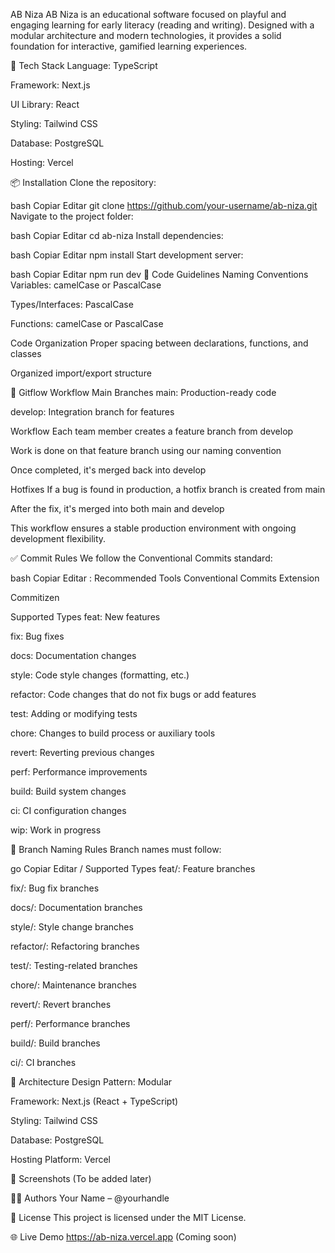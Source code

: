 AB Niza
AB Niza is an educational software focused on playful and engaging learning for early literacy (reading and writing). Designed with a modular architecture and modern technologies, it provides a solid foundation for interactive, gamified learning experiences.

🚀 Tech Stack
Language: TypeScript

Framework: Next.js

UI Library: React

Styling: Tailwind CSS

Database: PostgreSQL

Hosting: Vercel

📦 Installation
Clone the repository:

bash
Copiar
Editar
git clone https://github.com/your-username/ab-niza.git
Navigate to the project folder:

bash
Copiar
Editar
cd ab-niza
Install dependencies:

bash
Copiar
Editar
npm install
Start development server:

bash
Copiar
Editar
npm run dev
🧠 Code Guidelines
Naming Conventions
Variables: camelCase or PascalCase

Types/Interfaces: PascalCase

Functions: camelCase or PascalCase

Code Organization
Proper spacing between declarations, functions, and classes

Organized import/export structure

🔀 Gitflow Workflow
Main Branches
main: Production-ready code

develop: Integration branch for features

Workflow
Each team member creates a feature branch from develop

Work is done on that feature branch using our naming convention

Once completed, it's merged back into develop

Hotfixes
If a bug is found in production, a hotfix branch is created from main

After the fix, it's merged into both main and develop

This workflow ensures a stable production environment with ongoing development flexibility.

✅ Commit Rules
We follow the Conventional Commits standard:

bash
Copiar
Editar
<type>: <description>
Recommended Tools
Conventional Commits Extension

Commitizen

Supported Types
feat: New features

fix: Bug fixes

docs: Documentation changes

style: Code style changes (formatting, etc.)

refactor: Code changes that do not fix bugs or add features

test: Adding or modifying tests

chore: Changes to build process or auxiliary tools

revert: Reverting previous changes

perf: Performance improvements

build: Build system changes

ci: CI configuration changes

wip: Work in progress

🌿 Branch Naming Rules
Branch names must follow:

go
Copiar
Editar
<type>/<kebab-case-description>
Supported Types
feat/: Feature branches

fix/: Bug fix branches

docs/: Documentation branches

style/: Style change branches

refactor/: Refactoring branches

test/: Testing-related branches

chore/: Maintenance branches

revert/: Revert branches

perf/: Performance branches

build/: Build branches

ci/: CI branches

🧱 Architecture
Design Pattern: Modular

Framework: Next.js (React + TypeScript)

Styling: Tailwind CSS

Database: PostgreSQL

Hosting Platform: Vercel

📸 Screenshots
(To be added later)

🧑‍💻 Authors
Your Name – @yourhandle

📄 License
This project is licensed under the MIT License.

🌐 Live Demo
https://ab-niza.vercel.app (Coming soon)

